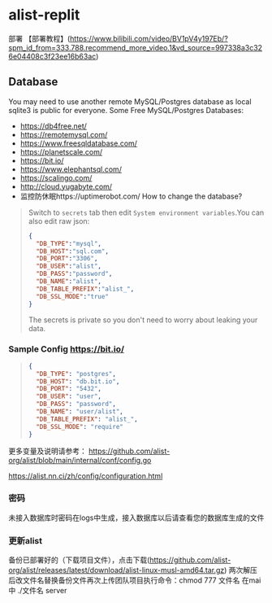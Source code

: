 # alist-replit
 部署
【部署教程】(https://www.bilibili.com/video/BV1pV4y197Eb/?spm_id_from=333.788.recommend_more_video.1&vd_source=997338a3c326e04408c3f23ee16b63ac)
## Database
You may need to use another remote MySQL/Postgres database as local sqlite3 is public for everyone. Some Free MySQL/Postgres Databases:

- https://db4free.net/
- https://remotemysql.com/
- https://www.freesqldatabase.com/
- https://planetscale.com/
- https://bit.io/
- https://www.elephantsql.com/
- https://scalingo.com/
- http://cloud.yugabyte.com/
- 监控防休眠https://uptimerobot.com/
How to change the database?
> Switch to `secrets` tab then edit `System environment variables`.You can also edit raw json:
> ```json
> {
>   "DB_TYPE":"mysql",
>   "DB_HOST":"sql.com",
>   "DB_PORT":"3306",
>   "DB_USER":"alist",
>   "DB_PASS":"password",
>   "DB_NAME":"alist",
>   "DB_TABLE_PREFIX":"alist_",
>   "DB_SSL_MODE":"true"
> }
> ```
> The secrets is private so you don't need to worry about leaking your data.

### Sample Config https://bit.io/
> ```json
> {
>   "DB_TYPE": "postgres",
>   "DB_HOST": "db.bit.io",
>   "DB_PORT": "5432",
>   "DB_USER": "user",
>   "DB_PASS": "password",
>   "DB_NAME": "user/alist",
>   "DB_TABLE_PREFIX": "alist_",
>   "DB_SSL_MODE": "require"
> }
> ```
更多变量及说明请参考： 
 https://github.com/alist-org/alist/blob/main/internal/conf/config.go 
  
 https://alist.nn.ci/zh/config/configuration.html

### 密码

未接入数据库时密码在logs中生成，接入数据库以后请查看您的数据库生成的文件

### 更新alist  
备份已部署好的（下载项目文件），点击下载(https://github.com/alist-org/alist/releases/latest/download/alist-linux-musl-amd64.tar.gz)
两次解压后改文件名替换备份文件再次上传团队项目执行命令：chmod 777 文件名 在mai中 ./文件名 server 
